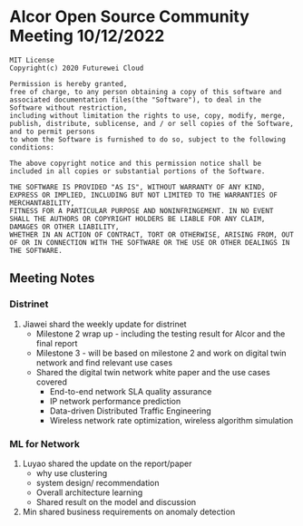 # Alcor Open Source Community Meeting 10/12/2022


    MIT License
    Copyright(c) 2020 Futurewei Cloud

    Permission is hereby granted,
    free of charge, to any person obtaining a copy of this software and associated documentation files(the "Software"), to deal in the Software without restriction,
    including without limitation the rights to use, copy, modify, merge, publish, distribute, sublicense, and / or sell copies of the Software, and to permit persons
    to whom the Software is furnished to do so, subject to the following conditions:

    The above copyright notice and this permission notice shall be included in all copies or substantial portions of the Software.

    THE SOFTWARE IS PROVIDED "AS IS", WITHOUT WARRANTY OF ANY KIND, EXPRESS OR IMPLIED, INCLUDING BUT NOT LIMITED TO THE WARRANTIES OF MERCHANTABILITY,
    FITNESS FOR A PARTICULAR PURPOSE AND NONINFRINGEMENT. IN NO EVENT SHALL THE AUTHORS OR COPYRIGHT HOLDERS BE LIABLE FOR ANY CLAIM, DAMAGES OR OTHER LIABILITY,
    WHETHER IN AN ACTION OF CONTRACT, TORT OR OTHERWISE, ARISING FROM, OUT OF OR IN CONNECTION WITH THE SOFTWARE OR THE USE OR OTHER DEALINGS IN THE SOFTWARE.

## Meeting Notes


### Distrinet
1. Jiawei shard the weekly update for distrinet
    * Milestone 2 wrap up -  including the testing result for Alcor and the final report
    * Milestone 3 - will be based on milestone 2 and work on digital twin network and find relevant use cases
    *  Shared the digital twin network white paper and the use cases covered
        * End-to-end network SLA quality assurance
        * IP network performance prediction
        * Data-driven Distributed Traffic Engineering
        * Wireless network rate optimization, wireless algorithm simulation

### ML for Network

1. Luyao shared the update on the report/paper
    * why use clustering
    * system design/ recommendation
    * Overall architecture learning
    * Shared result on the model and discussion
2. Min shared business requirements on anomaly detection
    
